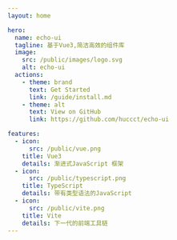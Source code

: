 ```yaml
---
layout: home

hero:
  name: echo-ui
  tagline: 基于Vue3,简洁高效的组件库
  image:
    src: /public/images/logo.svg
    alt: echo-ui
  actions:
    - theme: brand
      text: Get Started
      link: /guide/install.md
    - theme: alt
      text: View on GitHub
      link: https://github.com/huccct/echo-ui

features:
  - icon:
      src: /public/vue.png
    title: Vue3
    details: 渐进式JavaScript 框架
  - icon:
      src: /public/typescript.png
    title: TypeScript
    details: 带有类型语法的JavaScript
  - icon:
      src: /public/vite.png
    title: Vite
    details: 下一代的前端工具链
---
```

